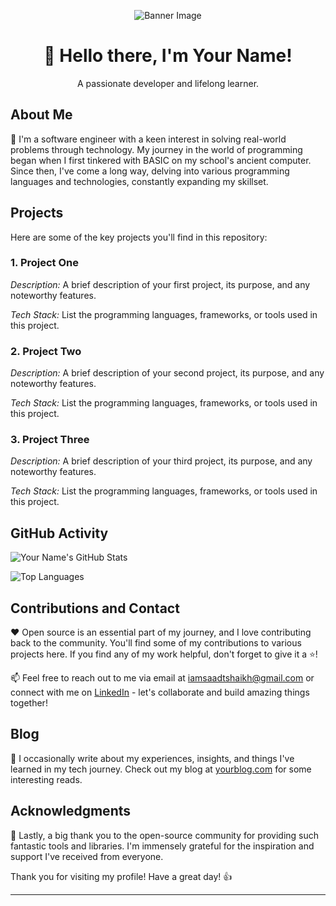 <!-- Header Section -->
<p align="center">
  <img src="https://yourdomain.com/banner.jpg" alt="Banner Image">
</p>

<h1 align="center">👋 Hello there, I'm Your Name!</h1>
<p align="center">
  A passionate developer and lifelong learner.
</p>

<!-- About Me Section -->
## About Me

🚀 I'm a software engineer with a keen interest in solving real-world problems through technology. My journey in the world of programming began when I first tinkered with BASIC on my school's ancient computer. Since then, I've come a long way, delving into various programming languages and technologies, constantly expanding my skillset.

## Projects

Here are some of the key projects you'll find in this repository:

### 1. Project One

_Description:_ A brief description of your first project, its purpose, and any noteworthy features.

_Tech Stack:_ List the programming languages, frameworks, or tools used in this project.

### 2. Project Two

_Description:_ A brief description of your second project, its purpose, and any noteworthy features.

_Tech Stack:_ List the programming languages, frameworks, or tools used in this project.

### 3. Project Three

_Description:_ A brief description of your third project, its purpose, and any noteworthy features.

_Tech Stack:_ List the programming languages, frameworks, or tools used in this project.

<!-- GitHub Stats and Language Chart Section -->
## GitHub Activity

![Your Name's GitHub Stats](https://github-readme-stats.vercel.app/api?username=saadshaikh0&show_icons=true&hide_title=true&count_private=true&hide=stars,prs,issues,contribs)

![Top Languages](https://github-readme-stats.vercel.app/api/top-langs/?username=saadshaikh0&layout=compact&langs_count=4)

<!-- Contributions and Contact Section -->
## Contributions and Contact

❤️ Open source is an essential part of my journey, and I love contributing back to the community. You'll find some of my contributions to various projects here. If you find any of my work helpful, don't forget to give it a ⭐️!

📫 Feel free to reach out to me via email at [iamsaadtshaikh@gmail.com](mailto:iamsaadtshaikh@gmail.com) or connect with me on [LinkedIn](https://www.linkedin.com/in/saad-shaikh-8a40981b6/) - let's collaborate and build amazing things together!

<!-- Blog Section -->
## Blog

📝 I occasionally write about my experiences, insights, and things I've learned in my tech journey. Check out my blog at [yourblog.com](https://www.yourblog.com) for some interesting reads.

<!-- Acknowledgments Section -->
## Acknowledgments

🙏 Lastly, a big thank you to the open-source community for providing such fantastic tools and libraries. I'm immensely grateful for the inspiration and support I've received from everyone.

Thank you for visiting my profile! Have a great day! 👍

---
